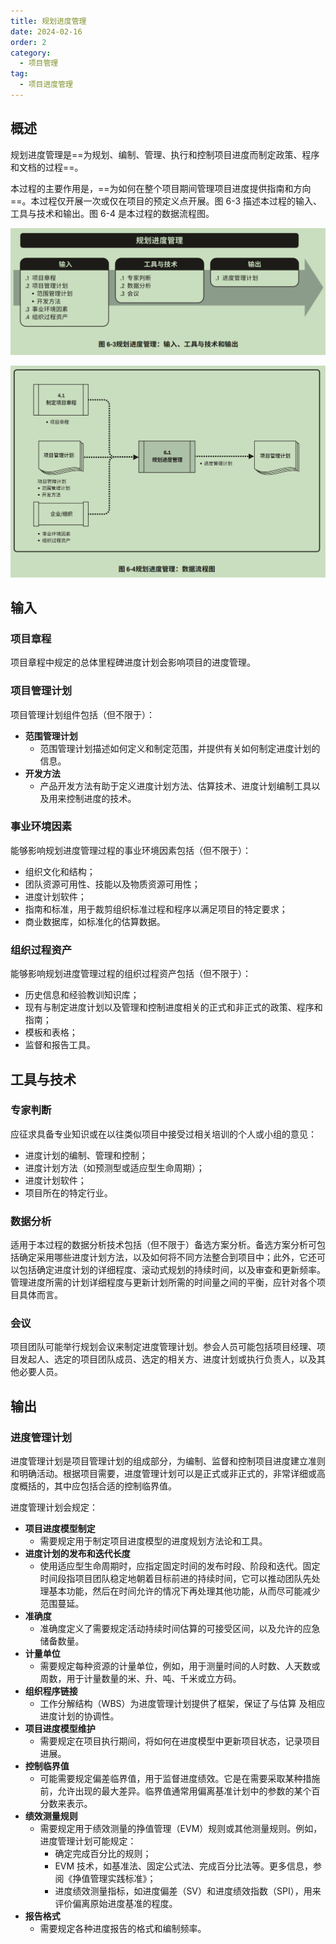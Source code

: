 ```yaml
---
title: 规划进度管理
date: 2024-02-16
order: 2
category:
  - 项目管理
tag:
  - 项目进度管理
---
```


## 概述

规划进度管理是==为规划、编制、管理、执行和控制项目进度而制定政策、程序和文档的过程==。

本过程的主要作用是，==为如何在整个项目期间管理项目进度提供指南和方向==。本过程仅开展一次或仅在项目的预定义点开展。图 6-3 描述本过程的输入、工具与技术和输出。图 6-4 是本过程的数据流程图。

![image-20240216100819361](https://raw.githubusercontent.com/GodX-18/picBed/main/image-20240216100819361.png)

![image-20240216100827413](https://raw.githubusercontent.com/GodX-18/picBed/main/image-20240216100827413.png)

## 输入

### 项目章程

项目章程中规定的总体里程碑进度计划会影响项目的进度管理。

### 项目管理计划

项目管理计划组件包括（但不限于）：

* **范围管理计划**
  * 范围管理计划描述如何定义和制定范围，并提供有关如何制定进度计划的信息。
* **开发方法**
  * 产品开发方法有助于定义进度计划方法、估算技术、进度计划编制工具以及用来控制进度的技术。

### 事业环境因素

能够影响规划进度管理过程的事业环境因素包括（但不限于）：

* 组织文化和结构；
* 团队资源可用性、技能以及物质资源可用性；
* 进度计划软件；
* 指南和标准，用于裁剪组织标准过程和程序以满足项目的特定要求；
* 商业数据库，如标准化的估算数据。

### 组织过程资产

能够影响规划进度管理过程的组织过程资产包括（但不限于）：

* 历史信息和经验教训知识库；
* 现有与制定进度计划以及管理和控制进度相关的正式和非正式的政策、程序和指南；
* 模板和表格；
* 监督和报告工具。



## 工具与技术

### 专家判断

应征求具备专业知识或在以往类似项目中接受过相关培训的个人或小组的意见：

* 进度计划的编制、管理和控制；
* 进度计划方法（如预测型或适应型生命周期）；
* 进度计划软件；
* 项目所在的特定行业。

### 数据分析

适用于本过程的数据分析技术包括（但不限于）备选方案分析。备选方案分析可包括确定采用哪些进度计划方法，以及如何将不同方法整合到项目中；此外，它还可以包括确定进度计划的详细程度、滚动式规划的持续时间，以及审查和更新频率。管理进度所需的计划详细程度与更新计划所需的时间量之间的平衡，应针对各个项目具体而言。

### 会议

项目团队可能举行规划会议来制定进度管理计划。参会人员可能包括项目经理、项目发起人、选定的项目团队成员、选定的相关方、进度计划或执行负责人，以及其他必要人员。

## 输出

### 进度管理计划

进度管理计划是项目管理计划的组成部分，为编制、监督和控制项目进度建立准则和明确活动。根据项目需要，进度管理计划可以是正式或非正式的，非常详细或高度概括的，其中应包括合适的控制临界值。

进度管理计划会规定：

* **项目进度模型制定**
  * 需要规定用于制定项目进度模型的进度规划方法论和工具。
* **进度计划的发布和迭代长度**
  * 使用适应型生命周期时，应指定固定时间的发布时段、阶段和迭代。固定时间段指项目团队稳定地朝着目标前进的持续时间，它可以推动团队先处理基本功能，然后在时间允许的情况下再处理其他功能，从而尽可能减少范围蔓延。
* **准确度**
  * 准确度定义了需要规定活动持续时间估算的可接受区间，以及允许的应急储备数量。
* **计量单位**
  *  需要规定每种资源的计量单位，例如，用于测量时间的人时数、人天数或周数，用于计量数量的米、升、吨、千米或立方码。 
* **组织程序链接**
  * 工作分解结构（WBS）为进度管理计划提供了框架，保证了与估算 及相应进度计划的协调性。 
* **项目进度模型维护**
  * 需要规定在项目执行期间，将如何在进度模型中更新项目状态，记录项目进展。
* **控制临界值**
  * 可能需要规定偏差临界值，用于监督进度绩效。它是在需要采取某种措施前，允许出现的最大差异。临界值通常用偏离基准计划中的参数的某个百分数来表示。 
* **绩效测量规则**
  * 需要规定用于绩效测量的挣值管理（EVM）规则或其他测量规则。例如，进度管理计划可能规定： 
    * 确定完成百分比的规则；
    * EVM 技术，如基准法、固定公式法、完成百分比法等。更多信息，参阅《挣值管理实践标准》；
    * 进度绩效测量指标，如进度偏差（SV）和进度绩效指数（SPI），用来评价偏离原始进度基准的程度。
* **报告格式**
  * 需要规定各种进度报告的格式和编制频率。
